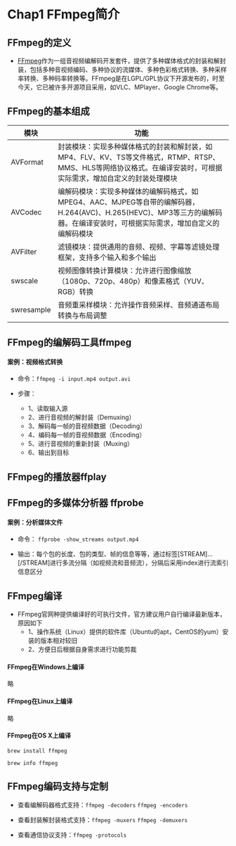 # Chap1 FFmpeg简介

## FFmpeg的定义

* [FFmpeg](https://ffmpeg.org)作为一组音视频编解码开发套件，提供了多种媒体格式的封装和解封装，包括多种音视频编码、多种协议的流媒体、多种色彩格式转换、多种采样率转换、多种码率转换等。FFmpeg是在LGPL/GPL协议下开源发布的，时至今天，它已被许多开源项目采用，如VLC、MPlayer、Google Chrome等。

## FFmpeg的基本组成

| 模块       | 功能                                                         |
| ---------- | ------------------------------------------------------------ |
| AVFormat   | 封装模块：实现多种媒体格式的封装和解封装，如MP4、FLV、KV、TS等文件格式，RTMP、RTSP、MMS、HLS等网络协议格式。在编译安装时，可根据实际需求，增加自定义的封装处理模块 |
| AVCodec    | 编解码模块：实现多种媒体的编解码格式，如MPEG4、AAC、MJPEG等自带的编解码器，H.264(AVC)、H.265(HEVC)、MP3等三方的编解码器。在编译安装时，可根据实际需求，增加自定义的编解码模块 |
| AVFilter   | 滤镜模块：提供通用的音频、视频、字幕等滤镜处理框架，支持多个输入和多个输出 |
| swscale    | 视频图像转换计算模块：允许进行图像缩放（1080p、720p、480p）和像素格式（YUV、RGB）转换 |
| swresample | 音频重采样模块：允许操作音频采样、音频通道布局转换与布局调整 |

## FFmpeg的编解码工具ffmpeg

#### 案例：视频格式转换

* 命令：``ffmpeg -i input.mp4 output.avi``

* 步骤：
  * 1、读取输入源
  * 2、进行音视频的解封装（Demuxing）
  * 3、解码每一帧的音视频数据（Decoding）
  * 4、编码每一帧的音视频数据（Encoding）
  * 5、进行音视频的重新封装（Muxing）
  * 6、输出到目标

## FFmpeg的播放器ffplay

## FFmpeg的多媒体分析器 ffprobe

#### 案例：分析媒体文件

* 命令： ``ffprobe -show_streams output.mp4``

* 输出：每个包的长度、包的类型、帧的信息等等，通过标签\[STREAM]...[/STREAM]进行多流分隔（如视频流和音频流），分隔后采用index进行流索引信息区分

## FFmpeg编译

* FFmpeg官网种提供编译好的可执行文件，官方建议用户自行编译最新版本，原因如下
  * 1、操作系统（Linux）提供的软件库（Ubuntu的apt，CentOS的yum）安装的版本相对较旧
  * 2、方便日后根据自身需求进行功能剪裁

#### FFmpeg在Windows上编译

略

#### FFmpeg在Linux上编译

略

#### FFmpeg在OS X上编译

``brew install ffmpeg`` 

``brew info ffmpeg``

## FFmpeg编码支持与定制

* 查看编解码器格式支持：``ffmpeg -decoders`` ``ffmpeg -encoders`` 
* 查看封装解封装格式支持：``ffmpeg -muxers`` ``ffmpeg -demuxers``

* 查看通信协议支持：``ffmpeg -protocols``

